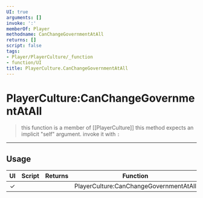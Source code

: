 ```yaml
---
UI: true
arguments: []
invoke: ':'
memberOf: Player
methodname: CanChangeGovernmentAtAll
returns: []
script: false
tags:
- Player/PlayerCulture/_function
- function/UI
title: PlayerCulture.CanChangeGovernmentAtAll
---
```

# PlayerCulture:CanChangeGovernmentAtAll
> this function is a member of [[PlayerCulture]]
> this method expects an implicit "self" argument. invoke it with `:`
-----
## Usage
|  UI | Script | Returns | Function | Arguments |
|:---:|:------:|-------:|:--------:|:---------|
|✓| ||PlayerCulture:CanChangeGovernmentAtAll||

